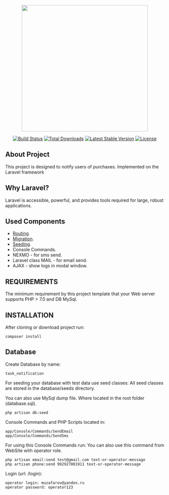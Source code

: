 <p align="center"><img src="https://res.cloudinary.com/dtfbvvkyp/image/upload/v1566331377/laravel-logolockup-cmyk-red.svg" width="400"></p>

<p align="center">
<a href="https://travis-ci.org/laravel/framework"><img src="https://travis-ci.org/laravel/framework.svg" alt="Build Status"></a>
<a href="https://packagist.org/packages/laravel/framework"><img src="https://poser.pugx.org/laravel/framework/d/total.svg" alt="Total Downloads"></a>
<a href="https://packagist.org/packages/laravel/framework"><img src="https://poser.pugx.org/laravel/framework/v/stable.svg" alt="Latest Stable Version"></a>
<a href="https://packagist.org/packages/laravel/framework"><img src="https://poser.pugx.org/laravel/framework/license.svg" alt="License"></a>
</p>

## About Project

This project is designed to notify users of purchases. 
Implemented on the Laravel framework

## Why Laravel?

Laravel is accessible, powerful, and provides tools required for large, robust applications.

## Used Components
- [Routing](https://laravel.com/docs/routing).
- [Migration](https://laravel.com/docs/7.x/migrations).
- [Seeding](https://laravel.com/docs/7.x/seeding).
- Console Commands.
- NEXMO - for sms send.
- Laravel class MAIL - for email send.
- AJAX - show logs in modal window.


REQUIREMENTS
------------

The minimum requirement by this project template that your Web server supports PHP > 7.0 and DB MySql.

INSTALLATION
------------

After cloning or download project run:

 ~~~
 composer install
 ~~~

## Database

Create Database by name:
 ~~~
 task_notification
 ~~~

For seeding your database with test data use seed classes:
All seed classes are stored in the database/seeds directory.


You can also use MySql dump file. Where located in the root folder (database.sql).

 ~~~
php artisan db:seed
 ~~~

Console Commands and PHP Scripts located in:

 ~~~
app/Console/Commands/SendEmail
app/Console/Commands/SendSms
 ~~~

For using this Console Commands run:
You can also use this command from WebSite with operator role.
 ~~~
php artisan email:send test@gmail.com text-or-operator-message
php artisan phone:send 992927001911 text-or-operator-message
 ~~~

Login (url: /login):

 ~~~
operator login: muzafarov@yandex.ru
operator password: operator123
 ~~~
